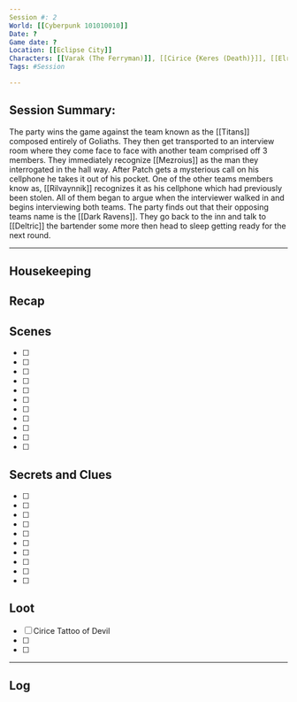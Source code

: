 ```yaml
--- 
Session #: 2
World: [[Cyberpunk 101010010]]
Date: ? 
Game date: ?
Location: [[Eclipse City]]
Characters: [[Varak (The Ferryman)]], [[Cirice {Keres (Death)}]], [[Elre 'Patch' Perberos]]
Tags: #Session 

--- 
```


## Session Summary: 

The party wins the game against the team known as the [[Titans]] composed entirely of Goliaths. They then get transported to an interview room where they come face to face with another team comprised off 3 members. They immediately recognize [[Mezroius]] as the man they interrogated in the hall way. After Patch gets a mysterious call on his cellphone he takes it out of his pocket. One of the other teams members know as, [[Rilvaynnik]] recognizes it as his cellphone which had previously been stolen. All of them began to argue when the interviewer walked in and begins interviewing both teams. The party finds out that their opposing teams name is the [[Dark Ravens]]. They go back to the inn and talk to [[Deltric]] the bartender some more then head to sleep getting ready for the next round. 

--- 

## Housekeeping 



## Recap 


## Scenes 

- [ ] 
- [ ]  
- [ ]  
- [ ]  
- [ ]  
- [ ]  
- [ ]  
- [ ]  
- [ ]  
- [ ]  
- [ ]  

  
## Secrets and Clues 

- [ ] 
- [ ] 
- [ ] 
- [ ] 
- [ ] 
- [ ] 
- [ ] 
- [ ] 
- [ ] 
- [ ] 

## Loot 

- [ ] Cirice Tattoo of Devil
- [ ] 
- [ ] 

--- 

## Log
